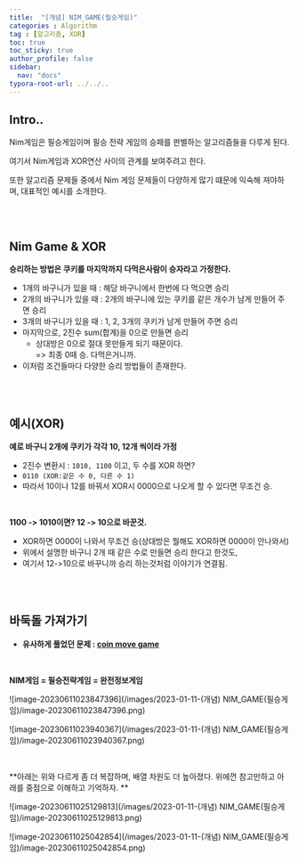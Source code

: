 ```yaml
---
title:  "[개념] NIM_GAME(필승게임)"
categories : Algorithm
tag : [알고리즘, XOR]
toc: true
toc_sticky: true
author_profile: false
sidebar:
  nav: "docs"
typora-root-url: ../../..
---
```




## Intro..

Nim게임은 필승게임이며 필승 전략 게임의 승패를 판별하는 알고리즘들을 다루게 된다.

여기서 Nim게임과 XOR연산 사이의 관계를 보여주려고 한다.

또한 알고리즘 문제들 중에서 Nim 게임 문제들이 다양하게 많기 떄문에 익숙해 져야하며, 대표적인 예시를 소개한다.

<br><br>

## Nim Game & XOR

**승리하는 방법은 쿠키를 마지막까지 다먹은사람이 승자라고 가정한다.**

* 1개의 바구니가 있을 때 : 해당 바구니에서 한번에 다 먹으면 승리
* 2개의 바구니가 있을 때 : 2개의 바구니에 있는 쿠키를 같은 개수가 남게 만들어 주면 승리
* 3개의 바구니가 있을 때 : 1, 2, 3개의 쿠키가 남게 만들어 주면 승리
* 마지막으로, 2진수 sum(합계)을 0으로 만들면 승리
  * 상대방은 0으로 절대 못만들게 되기 때문이다.  
    => 최종 0때 승. 다먹은거니까.
* 이처럼 조건들마다 다양한 승리 방법들이 존재한다.

<br><br>

## 예시(XOR)

**예로 바구니 2개에 쿠키가 각각 10, 12개 씩이라 가정**   

* 2진수 변환시 : `1010, 1100` 이고, 두 수를 XOR 하면? 
* `0110 (XOR:같은 수 0, 다른 수 1)`
* 따라서 10이나 12를 바꿔서 XOR시 0000으로 나오게 할 수 있다면 무조건 승.   

<br>

**1100 -> 1010이면? 12 -> 10으로 바꾼것.** 

* XOR하면 0000이 나와서 무조건 승(상대방은 뭘해도 XOR하면 0000이 안나와서) 
* 위에서 설명한 바구니 2개 때 같은 수로 만들면 승리 한다고 한것도, 
* 여기서 12->10으로 바꾸니까 승리 하는것처럼 이야기가 연결됨.

<br><br>

## 바둑돌 가져가기

* **유사하게 풀었던 문제 : [coin move game](https://bh946.github.io/algorithmtest/(%EC%88%98%EC%97%85)Coin-Move-Game/)**

<br>

**NIM게임 = 필승전략게임 = 완전정보게임**

![image-20230611023847396](/images/2023-01-11-(개념) NIM_GAME(필승게임)/image-20230611023847396.png)  

![image-20230611023940367](/images/2023-01-11-(개념) NIM_GAME(필승게임)/image-20230611023940367.png) 

<br>

**아래는 위와 다르게 좀 더 복잡하며, 배열 차원도 더 높아졌다. 위에껀 참고만하고 아래를 중점으로 이해하고 기억하자. **

![image-20230611025129813](/images/2023-01-11-(개념) NIM_GAME(필승게임)/image-20230611025129813.png) 

![image-20230611025042854](/images/2023-01-11-(개념) NIM_GAME(필승게임)/image-20230611025042854.png)  

